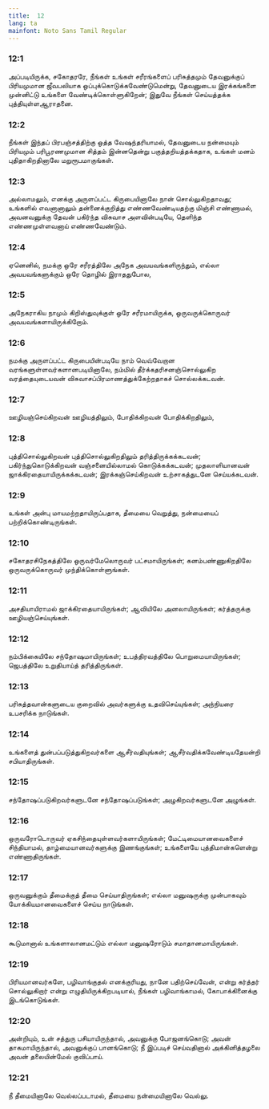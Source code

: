 ```yaml
---
title:  12
lang: ta
mainfont: Noto Sans Tamil Regular
---
```


###  12:1

அப்படியிருக்க, சகோதரரே, நீங்கள் உங்கள் சரீரங்களைப் பரிசுத்தமும் தேவனுக்குப் பிரியமுமான ஜீவபலியாக ஒப்புக்கொடுக்கவேண்டுமென்று, தேவனுடைய இரக்கங்களை முன்னிட்டு உங்களை வேண்டிக்கொள்ளுகிறேன்; இதுவே நீங்கள் செய்யத்தக்க புத்தியுள்ளஆராதனை.

###  12:2

நீங்கள் இந்தப் பிரபஞ்சத்திற்கு ஒத்த வேஷந்தரியாமல், தேவனுடைய நன்மையும் பிரியமும் பரிபூரணமுமான சித்தம் இன்னதென்று பகுத்தறியத்தக்கதாக, உங்கள் மனம் புதிதாகிறதினாலே மறுரூபமாகுங்கள்.

###  12:3

அல்லாமலும், எனக்கு அருளப்பட்ட கிருபையினாலே நான் சொல்லுகிறதாவது; உங்களில் எவனானாலும் தன்னைக்குறித்து எண்ணவேண்டியதற்கு மிஞ்சி எண்ணாமல், அவனவனுக்கு தேவன் பகிர்ந்த விசுவாச அளவின்படியே, தெளிந்த எண்ணமுள்ளவனாய் எண்ணவேண்டும்.

###  12:4

ஏனெனில், நமக்கு ஒரே சரீரத்திலே அநேக அவயவங்களிருந்தும், எல்லா அவயவங்களுக்கும் ஒரே தொழில் இராததுபோல,

###  12:5

அநேகராகிய நாமும் கிறிஸ்துவுக்குள் ஒரே சரீரமாயிருக்க, ஒருவருக்கொருவர் அவயவங்களாயிருக்கிறோம்.

###  12:6

நமக்கு அருளப்பட்ட கிருபையின்படியே நாம் வெவ்வேறான வரங்களுள்ளவர்களானபடியினாலே, நம்மில் தீர்க்கதரிசனஞ்சொல்லுகிற வரத்தையுடையவன் விசுவாசப்பிரமாணத்துக்கேற்றதாகச் சொல்லக்கடவன்.

###  12:7

ஊழியஞ்செய்கிறவன் ஊழியத்திலும், போதிக்கிறவன் போதிக்கிறதிலும்,

###  12:8

புத்திசொல்லுகிறவன் புத்திசொல்லுகிறதிலும் தரித்திருக்கக்கடவன்; பகிர்ந்துகொடுக்கிறவன் வஞ்சனையில்லாமல் கொடுக்கக்கடவன்; முதலாளியானவன் ஜாக்கிரதையாயிருக்கக்கடவன்; இரக்கஞ்செய்கிறவன் உற்சாகத்துடனே செய்யக்கடவன்.

###  12:9

உங்கள் அன்பு மாயமற்றதாயிருப்பதாக, தீமையை வெறுத்து, நன்மையைப் பற்றிக்கொண்டிருங்கள்.

###  12:10

சகோதரசிநேகத்திலே ஒருவர்மேலொருவர் பட்சமாயிருங்கள்; கனம்பண்ணுகிறதிலே ஒருவருக்கொருவர் முந்திக்கொள்ளுங்கள்.

###  12:11

அசதியாயிராமல் ஜாக்கிரதையாயிருங்கள்; ஆவியிலே அனலாயிருங்கள்; கர்த்தருக்கு ஊழியஞ்செய்யுங்கள்.

###  12:12

நம்பிக்கையிலே சந்தோஷமாயிருங்கள்; உபத்திரவத்திலே பொறுமையாயிருங்கள்; ஜெபத்திலே உறுதியாய்த் தரித்திருங்கள்.

###  12:13

பரிசுத்தவான்களுடைய குறைவில் அவர்களுக்கு உதவிசெய்யுங்கள்; அந்நியரை உபசரிக்க நாடுங்கள்.

###  12:14

உங்களைத் துன்பப்படுத்துகிறவர்களை ஆசீர்வதியுங்கள்; ஆசீர்வதிக்கவேண்டியதேயன்றி சபியாதிருங்கள்.

###  12:15

சந்தோஷப்படுகிறவர்களுடனே சந்தோஷப்படுங்கள்; அழுகிறவர்களுடனே அழுங்கள்.

###  12:16

ஒருவரோடொருவர் ஏகசிந்தையுள்ளவர்களாயிருங்கள்; மேட்டிமையானவைகளைச் சிந்தியாமல், தாழ்மையானவர்களுக்கு இணங்குங்கள்; உங்களையே புத்திமான்களென்று எண்ணாதிருங்கள்.

###  12:17

ஒருவனுக்கும் தீமைக்குத் தீமை செய்யாதிருங்கள்; எல்லா மனுஷருக்கு முன்பாகவும் யோக்கியமானவைகளைச் செய்ய நாடுங்கள்.

###  12:18

கூடுமானால் உங்களாலானமட்டும் எல்லா மனுஷரோடும் சமாதானமாயிருங்கள்.

###  12:19

பிரியமானவர்களே, பழிவாங்குதல் எனக்குரியது, நானே பதிற்செய்வேன், என்று கர்த்தர் சொல்லுகிறார் என்று எழுதியிருக்கிறபடியால், நீங்கள் பழிவாங்காமல், கோபாக்கினைக்கு இடங்கொடுங்கள்.

###  12:20

அன்றியும், உன் சத்துரு பசியாயிருந்தால், அவனுக்கு போஜனங்கொடு; அவன் தாகமாயிருந்தால், அவனுக்குப் பானங்கொடு; நீ இப்படிச் செய்வதினால் அக்கினித்தழலை அவன் தலையின்மேல் குவிப்பாய்.

###  12:21

நீ தீமையினாலே வெல்லப்படாமல், தீமையை நன்மையினாலே வெல்லு.

